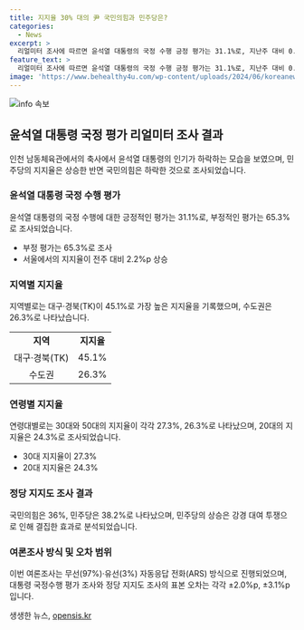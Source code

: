 ```yaml
---
title: 지지율 30% 대의 尹 국민의힘과 민주당은?
categories:
  - News
excerpt: >
  리얼미터 조사에 따르면 윤석열 대통령의 국정 수행 긍정 평가는 31.1%로, 지난주 대비 0.5%p 하락했다. 부정 평가는 65.3%로 상승한 반면, 민주당은 4.1%p 상승한 것으로 나타났다. 권역별로는 TK는 45.1%, PK는 38.0%로 나타났고, 20대는 24.3%로 상승했다. 또한 국민의힘은 36%, 민주당은 38.2%로 나타났다. 해당 여론조사는 1일부터 5일까지 전국 18세 이상 유권자 2505명을 대상으로 조사되었다.
feature_text: >
  리얼미터 조사에 따르면 윤석열 대통령의 국정 수행 긍정 평가는 31.1%로, 지난주 대비 0.5%p 하락했다. 부정 평가는 65.3%로 상승한 반면, 민주당은 4.1%p 상승한 것으로 나타났다. 권역별로는 TK는 45.1%, PK는 38.0%로 나타났고, 20대는 24.3%로 상승했다. 또한 국민의힘은 36%, 민주당은 38.2%로 나타났다. 해당 여론조사는 1일부터 5일까지 전국 18세 이상 유권자 2505명을 대상으로 조사되었다.
image: 'https://www.behealthy4u.com/wp-content/uploads/2024/06/koreanews.jpg'
---
```


<p><img src="https://www.behealthy4u.com/wp-content/uploads/2024/06/koreanews.jpg" alt="info 속보" /></p>

<h2 data-ke-size="size26">윤석열 대통령 국정 평가 리얼미터 조사 결과</h2>

<p>인천 남동체육관에서의 축사에서 윤석열 대통령의 인기가 하락하는 모습을 보였으며, 민주당의 지지율은 상승한 반면 국민의힘은 하락한 것으로 조사되었습니다.</p>

<p data-ke-size="size16"></p>

<h3>윤석열 대통령 국정 수행 평가</h3>

<p>윤석열 대통령의 국정 수행에 대한 긍정적인 평가는 31.1%로, 부정적인 평가는 65.3%로 조사되었습니다. </p>

<ul>
    <li>부정 평가는 65.3%로 조사</li>
    <li>서울에서의 지지율이 전주 대비 2.2%p 상승</li>
</ul>

<p data-ke-size="size16"></p>

<h3>지역별 지지율</h3>

<p>지역별로는 대구·경북(TK)이 45.1%로 가장 높은 지지율을 기록했으며, 수도권은 26.3%로 나타났습니다.</p>

<table>
    <tr>
        <td style="text-align: center; height: 17px;"><b>지역</b></td>
        <td style="text-align: center; height: 17px;"><b>지지율</b></td>
    </tr>
    <tr>
        <td style="text-align: center; height: 17px;">대구·경북(TK)</td>
        <td style="text-align: center; height: 17px;">45.1%</td>
    </tr>
    <tr>
        <td style="text-align: center; height: 17px;">수도권</td>
        <td style="text-align: center; height: 17px;">26.3%</td>
    </tr>
</table>

<p data-ke-size="size16"></p>

<h3>연령별 지지율</h3>

<p>연령대별로는 30대와 50대의 지지율이 각각 27.3%, 26.3%로 나타났으며, 20대의 지지율은 24.3%로 조사되었습니다.</p>

<ul>
    <li>30대 지지율이 27.3%</li>
    <li>20대 지지율은 24.3%</li>
</ul>

<p data-ke-size="size16"></p>

<h3>정당 지지도 조사 결과</h3>

<p>국민의힘은 36%, 민주당은 38.2%로 나타났으며, 민주당의 상승은 강경 대여 투쟁으로 인해 결집한 효과로 분석되었습니다.</p>

<h3>여론조사 방식 및 오차 범위</h3>

<p>이번 여론조사는 무선(97%)·유선(3%) 자동응답 전화(ARS) 방식으로 진행되었으며, 대통령 국정수행 평가 조사와 정당 지지도 조사의 표본 오차는 각각 ±2.0%p, ±3.1%p입니다. </p>

<p data-ke-size="size16"></p>
생생한 뉴스, <a href="https://opensis.kr" rel="dofollow">opensis.kr</a>


